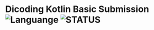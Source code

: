 
# Dicoding Kotlin Basic Submission ![Languange](https://img.shields.io/badge/Language-Kotlin-brightgreen.svg) ![STATUS](https://img.shields.io/badge/status-GRADUATED-green.svg)
